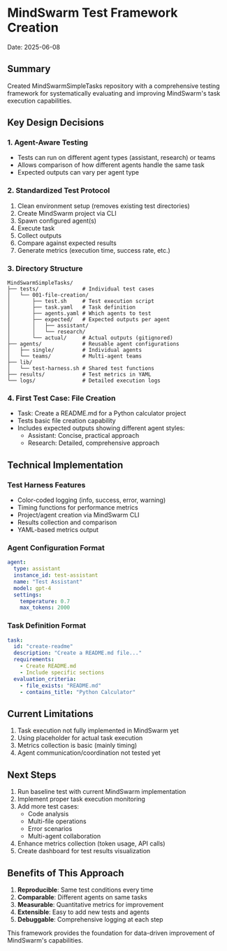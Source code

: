 # MindSwarm Test Framework Creation

Date: 2025-06-08

## Summary
Created MindSwarmSimpleTasks repository with a comprehensive testing framework for systematically evaluating and improving MindSwarm's task execution capabilities.

## Key Design Decisions

### 1. Agent-Aware Testing
- Tests can run on different agent types (assistant, research) or teams
- Allows comparison of how different agents handle the same task
- Expected outputs can vary per agent type

### 2. Standardized Test Protocol
1. Clean environment setup (removes existing test directories)
2. Create MindSwarm project via CLI
3. Spawn configured agent(s)
4. Execute task
5. Collect outputs
6. Compare against expected results
7. Generate metrics (execution time, success rate, etc.)

### 3. Directory Structure
```
MindSwarmSimpleTasks/
├── tests/              # Individual test cases
│   └── 001-file-creation/
│       ├── test.sh     # Test execution script
│       ├── task.yaml   # Task definition
│       ├── agents.yaml # Which agents to test
│       ├── expected/   # Expected outputs per agent
│       │   ├── assistant/
│       │   └── research/
│       └── actual/     # Actual outputs (gitignored)
├── agents/             # Reusable agent configurations
│   ├── single/         # Individual agents
│   └── teams/          # Multi-agent teams
├── lib/
│   └── test-harness.sh # Shared test functions
├── results/            # Test metrics in YAML
└── logs/               # Detailed execution logs
```

### 4. First Test Case: File Creation
- Task: Create a README.md for a Python calculator project
- Tests basic file creation capability
- Includes expected outputs showing different agent styles:
  - Assistant: Concise, practical approach
  - Research: Detailed, comprehensive approach

## Technical Implementation

### Test Harness Features
- Color-coded logging (info, success, error, warning)
- Timing functions for performance metrics
- Project/agent creation via MindSwarm CLI
- Results collection and comparison
- YAML-based metrics output

### Agent Configuration Format
```yaml
agent:
  type: assistant
  instance_id: test-assistant
  name: "Test Assistant"
  model: gpt-4
  settings:
    temperature: 0.7
    max_tokens: 2000
```

### Task Definition Format
```yaml
task:
  id: "create-readme"
  description: "Create a README.md file..."
  requirements:
    - Create README.md
    - Include specific sections
  evaluation_criteria:
    - file_exists: "README.md"
    - contains_title: "Python Calculator"
```

## Current Limitations
1. Task execution not fully implemented in MindSwarm yet
2. Using placeholder for actual task execution
3. Metrics collection is basic (mainly timing)
4. Agent communication/coordination not tested yet

## Next Steps
1. Run baseline test with current MindSwarm implementation
2. Implement proper task execution monitoring
3. Add more test cases:
   - Code analysis
   - Multi-file operations
   - Error scenarios
   - Multi-agent collaboration
4. Enhance metrics collection (token usage, API calls)
5. Create dashboard for test results visualization

## Benefits of This Approach
1. **Reproducible**: Same test conditions every time
2. **Comparable**: Different agents on same tasks
3. **Measurable**: Quantitative metrics for improvement
4. **Extensible**: Easy to add new tests and agents
5. **Debuggable**: Comprehensive logging at each step

This framework provides the foundation for data-driven improvement of MindSwarm's capabilities.